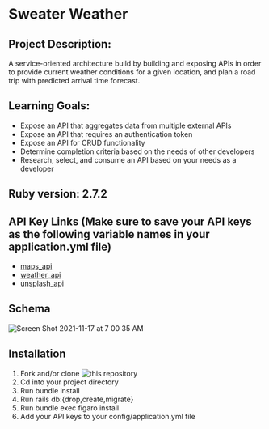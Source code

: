 # Sweater Weather

## Project Description: 
A service-oriented architecture build by building and exposing APIs in order to provide current weather conditions for a given location, and plan a road trip with predicted arrival time forecast.


## Learning Goals: 
- Expose an API that aggregates data from multiple external APIs
- Expose an API that requires an authentication token
- Expose an API for CRUD functionality
- Determine completion criteria based on the needs of other developers
- Research, select, and consume an API based on your needs as a developer

## Ruby version: 2.7.2

## API Key Links (Make sure to save your API keys as the following variable names in your application.yml file)
- [maps_api](https://developer.mapquest.com/documentation/geocoding-api/)
- [weather_api](https://openweathermap.org/api/one-call-api)
- [unsplash_api](https://unsplash.com/developers)

## Schema

![Screen Shot 2021-11-17 at 7 00 35 AM](https://user-images.githubusercontent.com/79054409/142214696-07c17037-4b2c-428c-8690-71459c7d1284.png)


## Installation

1. Fork and/or clone ![this repository](https://github.com/sami-p/sweater-weather)
2. Cd into your project directory 
3. Run bundle install 
4. Run rails db:{drop,create,migrate}
5. Run bundle exec figaro install
6. Add your API keys to your config/application.yml file
